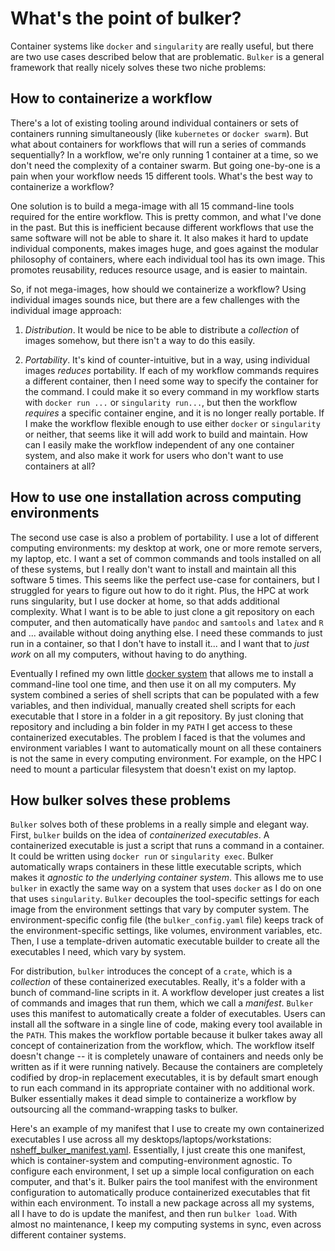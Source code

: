 # What's the point of bulker?

Container systems like `docker` and `singularity` are really useful, but there are two use cases described below that are problematic. `Bulker` is a general framework that really nicely solves these two niche problems:

## How to containerize a workflow

There's a lot of existing tooling around individual containers or sets of containers running simultaneously (like `kubernetes` or `docker swarm`). But what about containers for workflows that will run a series of commands sequentially? In a workflow, we're only running 1 container at a time, so we don't need the complexity of a container swarm. But going one-by-one is a pain when your workflow needs 15 different tools. What's the best way to containerize a workflow?

One solution is to build a mega-image with all 15 command-line tools required for the entire workflow. This is pretty common, and what I've done in the past. But this is inefficient because different workflows that use the same software will not be able to share it. It also makes it hard to update individual components, makes images huge, and goes against the modular philosophy of containers, where each individual tool has its own image. This promotes reusability, reduces resource usage, and is easier to maintain.

So, if not mega-images, how should we containerize a workflow? Using individual images sounds nice, but there are a few challenges with the individual image approach:

1. *Distribution*.  It would be nice to be able to distribute a *collection* of images somehow, but there isn't a way to do this easily. 

2. *Portability*. It's kind of counter-intuitive, but in a way, using individual images *reduces* portability. If each of my workflow commands requires a different container, then I need some way to specify the container for the command. I could make it so every command in my workflow starts with `docker run ...` or `singularity run...`, but then the workflow *requires* a specific container engine, and it is no longer really portable. If I make the workflow flexible enough to use either `docker` or `singularity` or neither, that seems like it will add work to build and maintain. How can I easily make the workflow independent of any one container system, and also make it work for users who don't want to use containers at all?

## How to use one installation across computing environments

The second use case is also a problem of portability. I use a lot of different computing environments: my desktop at work, one or more remote servers, my laptop, etc. I want a set of common commands and tools installed on all of these systems, but I really don't want to install and maintain all this software 5 times. This seems like the perfect use-case for containers, but I struggled for years to figure out how to do it right. Plus, the HPC at work runs singularity, but I use docker at home, so that adds additional complexity. What I want is to be able to just clone a git repository on each computer, and then automatically have `pandoc` and `samtools` and `latex` and `R` and ... available without doing anything else. I need these commands to just run in a container, so that I don't have to install it... and I want that to *just work* on all my computers, without having to do anything. 

Eventually I refined my own little [docker system](http://github.com/nsheff/docker) that allows me to install a command-line tool one time, and then use it on all my computers. My system combined a series of shell scripts that can be populated with a few variables, and then individual, manually created shell scripts for each executable that I store in a folder in a git repository. By just cloning that repository and including a bin folder in my `PATH` I get access to these containerized executables. The problem I faced is that the volumes and environment variables I want to automatically mount on all these containers is not the same in every computing environment. For example, on the HPC I need to mount a particular filesystem that doesn't exist on my laptop.

## How bulker solves these problems

`Bulker` solves both of these problems in a really simple and elegant way. First, `bulker` builds on the idea of *containerized executables*. A containerized executable is just a script that runs a command in a container. It could be written using `docker run` or `singularity exec`. Bulker automatically wraps containers in these little executable scripts, which makes it *agnostic to the underlying container system*. This allows me to use `bulker` in exactly the same way on a system that uses `docker` as I do on one that uses `singularity`. `Bulker` decouples the tool-specific settings for each image from the environment settings that vary by computer system. The environment-specific config file (the `bulker_config.yaml` file) keeps track of the environment-specific settings, like volumes, environment variables, etc. Then, I use a template-driven automatic executable builder to create all the executables I need, which vary by system.

For distribution, `bulker` introduces the concept of a `crate`, which is a *collection* of these containerized executables. Really, it's a folder with a bunch of command-line scripts in it. A workflow developer just creates a list of commands and images that run them, which we call a *manifest*. `Bulker` uses this manifest to automatically create a folder of executables. Users can install all the software in a single line of code, making every tool available in the `PATH`. This makes the workflow portable because it bulker takes away all concept of containerization from the workflow, which. The workflow itself doesn't change -- it is completely unaware of containers and needs only be written as if it were running natively. Because the containers are completely codified by drop-in replacement executables, it is by default smart enough to run each command in its appropriate container with no additional work. Bulker essentially makes it dead simple to containerize a workflow by outsourcing all the command-wrapping tasks to bulker.

Here's an example of my manifest that I use to create my own containerized executables I use across all my desktops/laptops/workstations: [nsheff_bulker_manifest.yaml](https://github.com/nsheff/docker/blob/master/nsheff_bulker_manifest.yaml). Essentially, I just create this one manifest, which is container-system and computing-environment agnostic. To configure each environment, I set up a simple local configuration on each computer, and that's it. Bulker pairs the tool manifest with the environment configuration to automatically produce containerized executables that fit within each environment. To install a new package across all my systems, all I have to do is update the manifest, and then run `bulker load`. With almost no maintenance, I keep my computing systems in sync, even across different container systems.
